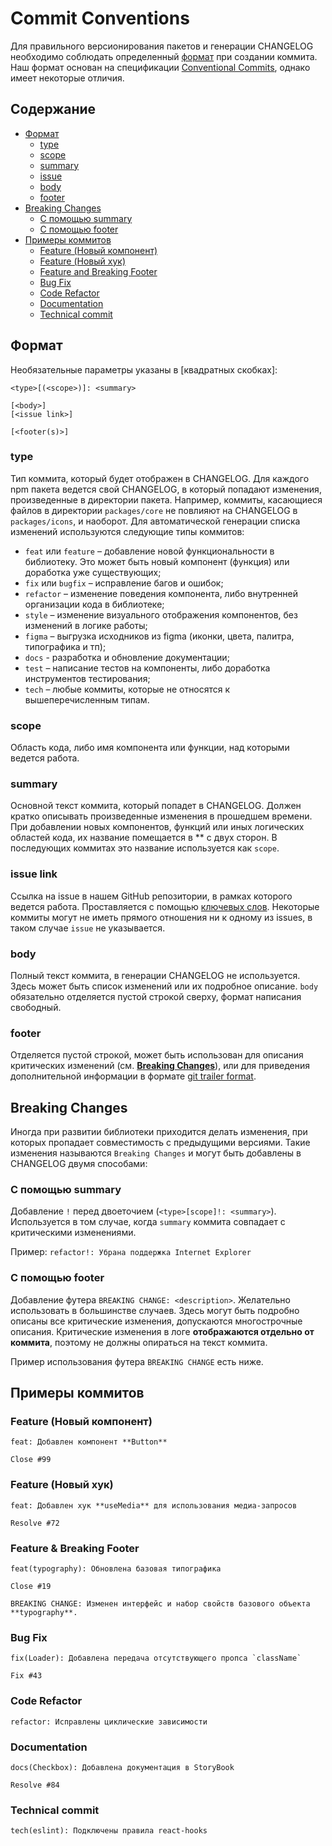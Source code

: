 # Commit Conventions

Для правильного версионирования пакетов и генерации CHANGELOG необходимо соблюдать определенный [формат](#формат)
при создании коммита. Наш формат основан на спецификации [Conventional Commits](https://www.conventionalcommits.org/en/v1.0.0/),
однако имеет некоторые отличия.

## Содержание
- [Формат](#формат)
    - [type](#type)
    - [scope](#scope)
    - [summary](#summary)
    - [issue](#issue-link)
    - [body](#body)
    - [footer](#footer)
- [Breaking Changes](#breaking-changes)
    - [С помощью summary](#с-помощью-summary)
    - [С помощью footer](#с-помощью-footer)
- [Примеры коммитов](#примеры-коммитов)
    - [Feature (Новый компонент)](#feature-новый-компонент)
    - [Feature (Новый хук)](#feature-новый-хук)
    - [Feature and Breaking Footer](#feature--breaking-footer)
    - [Bug Fix](#bug-fix)
    - [Code Refactor](#code-refactor)
    - [Documentation](#documentation)
    - [Technical commit](#technical-commit)

## Формат

Необязательные параметры указаны в [квадратных скобках]:

```
<type>[(<scope>)]: <summary>

[<body>]
[<issue link>]

[<footer(s)>]
```

### type
Тип коммита, который будет отображен в CHANGELOG. Для каждого npm пакета ведется свой CHANGELOG, в который
попадают изменения, произведенные в директории пакета. Например, коммиты, касающиеся файлов в директории `packages/core`
не повлияют на CHANGELOG в `packages/icons`, и наоборот. Для автоматической генерации списка изменений используются
следующие типы коммитов:

- `feat` или `feature` – добавление новой функциональности в библиотеку. Это может быть новый компонент (функция) или
  доработка уже существующих;
- `fix` или `bugfix` – исправление багов и ошибок;
- `refactor` – изменение поведения компонента, либо внутренней организации кода в библиотеке;
- `style` – изменение визуального отображения компонентов, без изменений в логике работы;
- `figma` – выгрузка исходников из figma (иконки, цвета, палитра, типографика и тп);
- `docs` - разработка и обновление документации;
- `test` – написание тестов на компоненты, либо доработка инструментов тестирования;
- `tech` – любые коммиты, которые не относятся к вышеперечисленным типам.

### scope
Область кода, либо имя компонента или функции, над которыми ведется работа.

### summary
Основной текст коммита, который попадет в CHANGELOG. Должен кратко описывать произведенные изменения
в прошедшем времени. При добавлении новых компонентов, функций или иных логических областей кода,
их название помещается в ** с двух сторон. В последующих коммитах это название используется как `scope`.

### issue link
Ссылка на issue в нашем GitHub репозитории, в рамках которого ведется работа. Проставляется с помощью
[ключевых слов](https://docs.github.com/en/issues/tracking-your-work-with-issues/linking-a-pull-request-to-an-issue#linking-a-pull-request-to-an-issue-using-a-keyword).
Некоторые коммиты могут не иметь прямого отношения ни к одному из issues, в таком случае `issue` не указывается.

### body
Полный текст коммита, в генерации CHANGELOG не используется. Здесь может быть список изменений или их подробное
описание. `body` обязательно отделяется пустой строкой сверху, формат написания свободный.

### footer
Отделяется пустой строкой, может быть использован для описания критических изменений
(см. [__Breaking Changes__](#breaking-changes)), или для приведения дополнительной информации в
формате [git trailer format](https://git-scm.com/docs/git-interpret-trailers).

## Breaking Changes

Иногда при развитии библиотеки приходится делать изменения, при которых пропадает совместимость с предыдущими версиями.
Такие изменения называются `Breaking Changes` и могут быть добавлены в CHANGELOG двумя способами:

### С помощью summary
Добавление `!` перед двоеточием (`<type>[scope]!: <summary>`). Используется в том случае,
когда `summary` коммита совпадает с критическими изменениями.

Пример: `refactor!: Убрана поддержка Internet Explorer`

### С помощью footer
Добавление футера `BREAKING CHANGE: <description>`. Желательно использовать в большинстве случаев. Здесь могут
быть подробно описаны все критические изменения, допускаются многострочные описания. Критические изменения в логе
__отображаются отдельно от коммита__, поэтому не должны опираться на текст коммита.

Пример использования футера `BREAKING CHANGE` есть ниже.

## Примеры коммитов

### Feature (Новый компонент)
```
feat: Добавлен компонент **Button**

Close #99
```

### Feature (Новый хук)
```
feat: Добавлен хук **useMedia** для использования медиа-запросов

Resolve #72
```

### Feature & Breaking Footer
```
feat(typography): Обновлена базовая типографика

Close #19

BREAKING CHANGE: Изменен интерфейс и набор свойств базового объекта **typography**.
```

### Bug Fix
```
fix(Loader): Добавлена передача отсутствующего пропса `className`

Fix #43
```

### Code Refactor
```
refactor: Исправлены циклические зависимости
```

### Documentation
```
docs(Checkbox): Добавлена документация в StoryBook

Resolve #84
```

### Technical commit
```
tech(eslint): Подключены правила react-hooks
```
